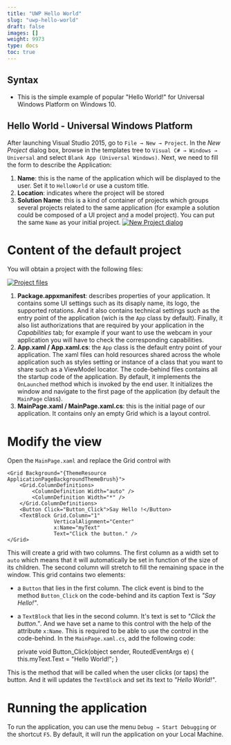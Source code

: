 ```yaml
---
title: "UWP Hello World"
slug: "uwp-hello-world"
draft: false
images: []
weight: 9973
type: docs
toc: true
---
```


## Syntax
 - This is the simple example of popular "Hello World!" for Universal
   Windows Platform on Windows 10.

## Hello World - Universal Windows Platform
 After launching Visual Studio 2015, go to `File → New → Project`. In the *New Project* dialog box, browse in the templates tree to `Visual C# → Windows → Universal` and select `Blank App (Universal Windows)`.
Next, we need to fill the form to describe the Application:
1. **Name**: this is the name of the application which will be displayed to the user. Set it to `HelloWorld` or use a custom title.
2. **Location**: indicates where the project will be stored
3. **Solution Name**: this is a kind of container of projects which groups several projects related to the same application (for example a solution could be composed of a UI project and a model project). You can put the same `Name` as your initial project.
[![New Project dialog][1]][1]

# Content of the default project
You will obtain a project with the following files:

[![Project files][2]][2]
1. **Package.appxmanifest**: describes properties of your application. It contains some UI settings such as its disaply name, its logo, the supported rotations. And it also contains technical settings such as the entry point of the application (wich is the `App` class by default). Finally, it also list authorizations that are required by your application in the *Capabilities* tab; for example if your want to use the webcam in your application you will have to check the corresponding capabilities.
2. **App.xaml / App.xaml.cs**: the `App` class is the default entry point of your application. The xaml files can hold resources shared across the whole application such as styles setting or instance of a class that you want to share such as a ViewModel locator. The code-behind files contains all the startup code of the application. By default, it implements the `OnLaunched` method which is invoked by the end user. It initializes the window and navigate to the first page of the application (by default the `MainPage` class).
3. **MainPage.xaml / MainPage.xaml.cs**: this is the initial page of our application. It contains only an empty Grid which is a layout control.
# Modify the view
Open the `MainPage.xaml` and replace the Grid control with

    <Grid Background="{ThemeResource ApplicationPageBackgroundThemeBrush}">
        <Grid.ColumnDefinitions>
            <ColumnDefinition Width="auto" />
            <ColumnDefinition Width="*" />
        </Grid.ColumnDefinitions>
        <Button Click="Button_Click">Say Hello !</Button>
        <TextBlock Grid.Column="1"
                   VerticalAlignment="Center"
                   x:Name="myText"
                   Text="Click the button." />
    </Grid>

This will create a grid with two columns. The first column as a width set to `auto` which means that it will automatically be set in function of the size of its children. The second column will stretch to fill the remaining space in the window.
This grid contains two elements:
- a `Button` that lies in the first column. The click event is bind to the method `Button_Click` on the code-behind and its caption Text is *"Say Hello!"*.
- a `TextBlock` that lies in the second column. It's text is set to *"Click the button."*. And we have set a name to this control with the help of the attribute `x:Name`. This is required to be able to use the control in the code-behind.
In the `MainPage.xaml.cs`, add the following code:


    private void Button_Click(object sender, RoutedEventArgs e)
    {
        this.myText.Text = "Hello World!";
    }

This is the method that will be called when the user clicks (or taps) the button. And it will updates the `TextBlock` and set its text to *"Hello World!"*.

# Running the application
To run the application, you can use the menu `Debug → Start Debugging` or the shortcut `F5`. By default, it will run the application on your Local Machine.

[1]: http://i.stack.imgur.com/iOVLQ.jpg
[2]: http://i.stack.imgur.com/XFxb2.jpg


